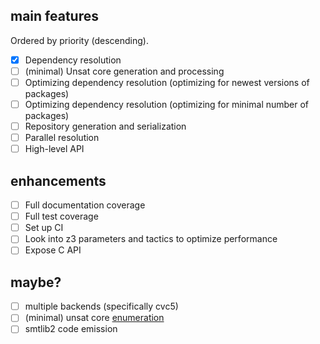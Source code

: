 ## main features

Ordered by priority (descending).

- [x] Dependency resolution
- [ ] (minimal) Unsat core generation and processing
- [ ] Optimizing dependency resolution (optimizing for newest versions of packages)
- [ ] Optimizing dependency resolution (optimizing for minimal number of packages)
- [ ] Repository generation and serialization
- [ ] Parallel resolution
- [ ] High-level API

## enhancements

- [ ] Full documentation coverage
- [ ] Full test coverage
- [ ] Set up CI
- [ ] Look into z3 parameters and tactics to optimize performance
- [ ] Expose C API

## maybe?

- [ ] multiple backends (specifically cvc5)
- [ ] (minimal) unsat core [enumeration](https://microsoft.github.io/z3guide/programming/Example%20Programs/Cores%20and%20Satisfying%20Subsets/)
- [ ] smtlib2 code emission
